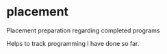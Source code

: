 # placement
Placement preparation regarding completed programs 

Helps to track programming I have done so far.
